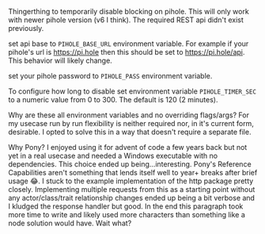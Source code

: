 Thingerthing to temporarily disable blocking on pihole. This will only work with newer pihole version (v6 I think). The required REST api didn't exist previously.

set api base to `PIHOLE_BASE_URL` environment variable. For example if your pihole's url is https://pi.hole then this should be set to https://pi.hole/api. This behavior will likely change.

set your pihole password to `PIHOLE_PASS` environment variable.

To configure how long to disable set environment variable `PIHOLE_TIMER_SEC` to a numeric value from 0 to 300. The default is 120 (2 minutes).

Why are these all environment variables and no overriding flags/args? For my usecase run by run flexibility is neither required nor, in it's current form, desirable. I opted to solve this in a way that doesn't require a separate file.

Why Pony?
I enjoyed using it for advent of code a few years back but not yet in a real usecase and needed a Windows executable with no dependencies. This choice ended up being...interesting. Pony's Reference Capabilities aren't something that lends itself well to year+ breaks after brief usage 😂. I stuck to the example implementation of the http package pretty closely. Implementing multiple requests from this as a starting point without any actor/class/trait relationship changes ended up being a bit verbose and I kludged the response handler but good. In the end this paragraph took more time to write and likely used more characters than something like a node solution would have. Wait what?
